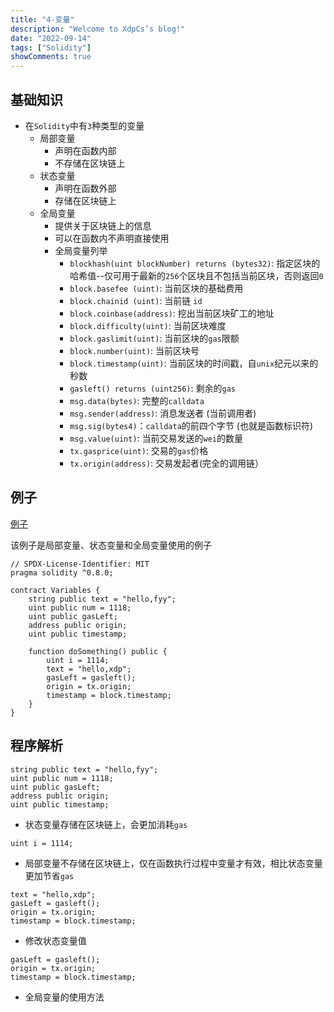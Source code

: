 ```yaml
---
title: "4-变量"
description: "Welcome to XdpCs’s blog!"
date: "2022-09-14"
tags: ["Solidity"]
showComments: true
---
```


## 基础知识

* 在`Solidity`中有`3`种类型的变量
    * 局部变量
        * 声明在函数内部
        * 不存储在区块链上
    * 状态变量
        * 声明在函数外部
        * 存储在区块链上
    * 全局变量
        * 提供关于区块链上的信息
        * 可以在函数内不声明直接使用
        * 全局变量列举
            * `blockhash(uint blockNumber) returns (bytes32)`: 指定区块的哈希值--仅可用于最新的`256`个区块且不包括当前区块，否则返回`0`
            * `block.basefee (uint)`: 当前区块的基础费用
            * `block.chainid (uint)`: 当前链 `id`
            * `block.coinbase(address)`: 挖出当前区块矿工的地址
            * `block.difficulty(uint)`: 当前区块难度
            * `block.gaslimit(uint)`: 当前区块的`gas`限额
            * `block.number(uint)`: 当前区块号
            * `block.timestamp(uint)`: 当前区块的时间戳，自`unix`纪元以来的秒数
            * `gasleft() returns (uint256)`: 剩余的`gas`
            * `msg.data(bytes)`: 完整的`calldata`
            * `msg.sender(address)`: 消息发送者 (当前调用者)
            * `msg.sig(bytes4)`：`calldata`的前四个字节 (也就是函数标识符)
            * `msg.value(uint)`: 当前交易发送的`wei`的数量
            * `tx.gasprice(uint)`: 交易的`gas`价格
            * `tx.origin(address)`: 交易发起者(完全的调用链）

## 例子

[例子](https://github.com/XdpCs/Solidity-Learning/blob/master/contracts/Variables/Variables.sol)

该例子是局部变量、状态变量和全局变量使用的例子

```solidity
// SPDX-License-Identifier: MIT
pragma solidity ^0.8.0;

contract Variables {
    string public text = "hello,fyy";
    uint public num = 1118;
    uint public gasLeft;
    address public origin;
    uint public timestamp;

    function doSomething() public {
        uint i = 1114;
        text = "hello,xdp";
        gasLeft = gasleft();
        origin = tx.origin;
        timestamp = block.timestamp;
    }
}
```

## 程序解析

```solidity
string public text = "hello,fyy";
uint public num = 1118;
uint public gasLeft;
address public origin;
uint public timestamp;
```

* 状态变量存储在区块链上，会更加消耗`gas`

```solidity
uint i = 1114; 
```

* 局部变量不存储在区块链上，仅在函数执行过程中变量才有效，相比状态变量更加节省`gas`

```solidity
text = "hello,xdp";
gasLeft = gasleft();
origin = tx.origin;
timestamp = block.timestamp;
```

* 修改状态变量值

```solidity
gasLeft = gasleft();
origin = tx.origin;
timestamp = block.timestamp;
```

* 全局变量的使用方法
